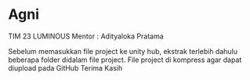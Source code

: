 # Agni

TIM 23 LUMINOUS</b>
Mentor : Adityaloka Pratama
    
Sebelum memasukkan file project ke unity hub, ekstrak terlebih dahulu beberapa folder didalam file project.
File project di kompress agar dapat diupload pada GitHub
Terima Kasih

